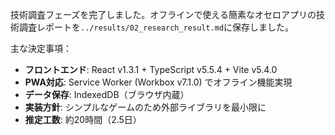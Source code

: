 技術調査フェーズを完了しました。オフラインで使える簡素なオセロアプリの技術調査レポートを`../results/02_research_result.md`に保存しました。

主な決定事項：
- **フロントエンド**: React v1.3.1 + TypeScript v5.5.4 + Vite v5.4.0
- **PWA対応**: Service Worker (Workbox v7.1.0) でオフライン機能実現
- **データ保存**: IndexedDB（ブラウザ内蔵）
- **実装方針**: シンプルなゲームのため外部ライブラリを最小限に
- **推定工数**: 約20時間（2.5日）
